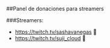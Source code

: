 ##Panel de donaciones para streamers

###Streamers:
 - https://twitch.tv/sashavanegas :green_heart:
 - https://twitch.tv/suji_cloud :green_heart:
